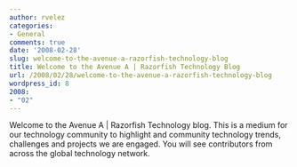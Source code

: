 ```yaml
---
author: rvelez
categories:
- General
comments: true
date: '2008-02-28'
slug: welcome-to-the-avenue-a-razorfish-technology-blog
title: Welcome to the Avenue A | Razorfish Technology Blog
url: /2008/02/28/welcome-to-the-avenue-a-razorfish-technology-blog
wordpress_id: 8
2008:
- "02"
---
```



Welcome to the Avenue A | Razorfish Technology blog. This is a medium for our technology community to highlight and community technology trends, challenges and projects we are engaged. You will see contributors from across the global technology network.
